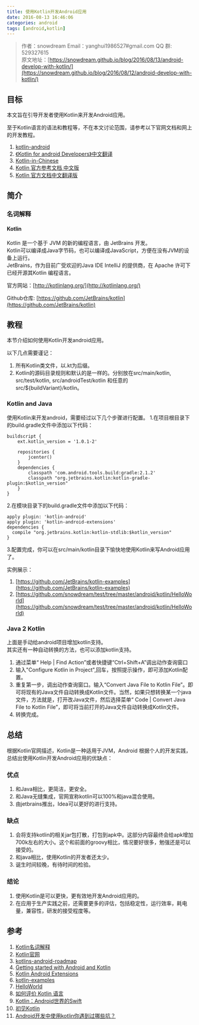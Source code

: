 ```yaml
---
title: 使用Kotlin开发Android应用
date: 2016-08-13 16:46:06
categories: android
tags: [android,kotlin]
---
```

>作者：snowdream
>Email：yanghui1986527#gmail.com
>QQ 群: 529327615      
>原文地址：[https://snowdream.github.io/blog/2016/08/13/android-develop-with-kotlin/](https://snowdream.github.io/blog/2016/08/12/android-develop-with-kotlin/)


## 目标
本文旨在引导开发者使用Kotlin来开发Android应用。   

至于Kotlin语言的语法和教程等，不在本文讨论范围，请参考以下官网文档和网上的开发教程。
1. [kotlin-android](https://kotlinlang.org/docs/tutorials/kotlin-android.html)
1. [《Kotlin for android Developers》中文翻译](https://wangjiegulu.gitbooks.io/kotlin-for-android-developers-zh/content/)
1. [Kotlin-in-Chinese](https://huanglizhuo.gitbooks.io/kotlin-in-chinese/content/)
1. [Kotlin 官方参考文档 中文版](https://hltj.gitbooks.io/kotlin-reference-chinese/content/)
1. [Kotlin 官方文档中文翻译版](https://drakeet.gitbooks.io/the-kotlin-programming-language/content/)


## 简介
### 名词解释
#### Kotlin
Kotlin 是一个基于 JVM 的新的编程语言，由 JetBrains 开发。      
Kotlin可以编译成Java字节码，也可以编译成JavaScript，方便在没有JVM的设备上运行。     
JetBrains，作为目前广受欢迎的Java IDE IntelliJ 的提供商，在 Apache 许可下已经开源其Kotlin 编程语言。 

官方网站：[http://kotlinlang.org/](http://kotlinlang.org/)

Github仓库: [https://github.com/JetBrains/kotlin](https://github.com/JetBrains/kotlin)

## 教程
本节介绍如何使用Kotlin开发android应用。

以下几点需要谨记：
1. 所有Kotlin类文件，以.kt为后缀。
1. Kotlin的源码目录规则和默认的是一样的。分别放在src/main/kotlin, src/test/kotlin, src/androidTest/kotlin 和任意的src/${buildVariant}/kotlin。

### Kotlin and Java
使用Kotlin来开发android，需要经过以下几个步骤进行配置。
1.在项目根目录下的build.gradle文件中添加以下代码：
```
buildscript {
    ext.kotlin_version = '1.0.1-2'

    repositories {
        jcenter()
    }
    dependencies {
        classpath 'com.android.tools.build:gradle:2.1.2'
        classpath "org.jetbrains.kotlin:kotlin-gradle-plugin:$kotlin_version"
    }
}
```

2.在模块目录下的build.gradle文件中添加以下代码：
```
apply plugin: 'kotlin-android'
apply plugin: 'kotlin-android-extensions'
dependencies {
  compile "org.jetbrains.kotlin:kotlin-stdlib:$kotlin_version"
}
```

3.配置完成，你可以在src/main/kotlin目录下愉快地使用Kotlin来写Android应用了。

实例展示：
1. [https://github.com/JetBrains/kotlin-examples](https://github.com/JetBrains/kotlin-examples)
1. [https://github.com/snowdream/test/tree/master/android/kotlin/HelloWorld](https://github.com/snowdream/test/tree/master/android/kotlin/HelloWorld)

### Java 2 Kotlin
上面是手动给android项目增加kotlin支持。    
其实还有一种自动转换的方法，也可以添加kotlin支持。
1. 通过菜单“ Help | Find Action”或者快捷键“Ctrl+Shift+A”调出动作查询窗口
1. 输入"Configure Kotlin in Project",回车，按照提示操作，即可添加Kotlin配置。
1. 重复第一步，调出动作查询窗口。输入“Convert Java File to Kotlin File”。即可将现有的Java文件自动转换成Kotlin文件。当然，如果只想转换某一个java文件，方法就是，打开改Java文件，然后选择菜单“ Code | Convert Java File to Kotlin File”，即可将当前打开的Java文件自动转换成Kotlin文件。 
1. 转换完成。

## 总结
根据Kotlin官网描述，Kotlin是一种适用于JVM，Android
根据个人的开发实践，总结出使用Kotlin开发Android应用的优缺点：
### 优点
1. 和Java相比，更简洁，更安全。
1. 和Java无缝集成，官网宣称kotlin可以100%和java混合使用。
1. 由jetbrains推出，Idea可以更好的进行支持。

### 缺点
1. 会将支持kotlin的相关jar包打散，打包到apk中。这部分内容最终会给apk增加700k左右的大小。这个和前面的groovy相比，情况要好很多，勉强还是可以接受的。
1. 和java相比，使用Kotlin的开发者还太少。
1. 诞生时间较晚，有待时间的检验。

### 结论
1. 使用Kotlin是可以更快，更有效地开发Android应用的。
1. 在应用于生产实践之前，还需要更多的评估，包括稳定性，运行效率，耗电量，兼容性，研发的接受程度等。


## 参考
1. [Kotlin名词解释](http://baike.baidu.com/view/9189237.htm)
1. [Kotlin官网](https://kotlinlang.org)
1. [kotlins-android-roadmap](https://blog.jetbrains.com/kotlin/2016/03/kotlins-android-roadmap/)
1. [Getting started with Android and Kotlin](https://kotlinlang.org/docs/tutorials/kotlin-android.html)
1. [Kotlin Android Extensions](https://kotlinlang.org/docs/tutorials/android-plugin.html)
1. [kotlin-examples](https://github.com/JetBrains/kotlin-examples)
1. [HelloWorld](https://github.com/snowdream/test/tree/master/android/kotlin/HelloWorld)
1. [如何评价 Kotlin 语言](http://www.zhihu.com/question/25289041)
1. [Kotlin：Android世界的Swift](http://www.infoq.com/cn/news/2015/06/Android-JVM-JetBrains-Kotlin)
1. [初见Kotlin](http://www.2gua.info/post/53)
1. [Android开发中使用kotlin你遇到过哪些坑？](http://www.zhihu.com/question/36735834)
